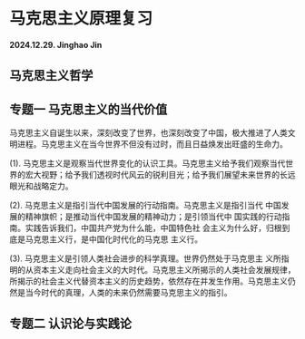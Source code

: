 # 马克思主义原理复习

#### 2024.12.29. Jinghao Jin

## 马克思主义哲学

## 专题一  马克思主义的当代价值 ##

马克思主义自诞生以来，深刻改变了世界，也深刻改变了中国，极大推进了人类文明进程。马克思主义在当今世界不但没有过时，而且日益焕发出旺盛的生命力。

(1). 马克思主义是观察当代世界变化的认识工具。马克思主义给予我们观察当代世界的宏大视野；给予我们透视时代风云的锐利目光；给予我们展望未来世界的长远眼光和战略定力。

(2). 马克思主义是指引当代中国发展的行动指南。马克思主义是指引当代 中国发展的精神旗帜；是推动当代中国发展的精神动力；是引领当代中 国实践的行动指南。实践告诉我们，中国共产党为什么能，中国特色社 会主义为什么好，归根到底是马克思主义行，是中国化时代化的马克思 主义行。

(3). 马克思主义是引领人类社会进步的科学真理。世界仍然处于马克思主 义所指明的从资本主义走向社会主义的大时代。马克思主义所揭示的人类社会发展规律，所揭示的社会主义代替资本主义的历史趋势，依然存在并发生作用。马克思主义仍然是当今时代的真理，人类的未来仍然需要马克思主义的指引。

## 专题二  认识论与实践论



